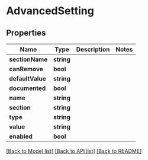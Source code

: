 # AdvancedSetting

## Properties
Name | Type | Description | Notes
------------ | ------------- | ------------- | -------------
**sectionName** | **string** |  | 
**canRemove** | **bool** |  | 
**defaultValue** | **string** |  | 
**documented** | **bool** |  | 
**name** | **string** |  | 
**section** | **string** |  | 
**type** | **string** |  | 
**value** | **string** |  | 
**enabled** | **bool** |  | 

[[Back to Model list]](../README.md#documentation-for-models) [[Back to API list]](../README.md#documentation-for-api-endpoints) [[Back to README]](../README.md)



